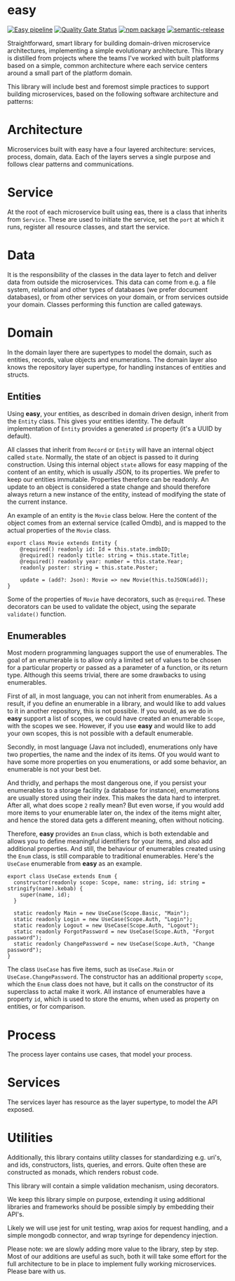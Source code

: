 # easy
[![Easy pipeline](https://github.com/thisisagile/easy/workflows/Easy%20pipeline/badge.svg?branch=main)](https://github.com/thisisagile/easy/actions?query=workflow%3A%22Easy+pipeline%22)
[![Quality Gate Status](https://sonarcloud.io/api/project_badges/measure?project=thisisagile_easy&metric=alert_status)](https://sonarcloud.io/dashboard?id=thisisagile_easy)
[![npm package](https://img.shields.io/npm/v/@thisisagile/easy.svg)](https://www.npmjs.com/package/@thisisagile/easy)
[![semantic-release](https://img.shields.io/badge/%20%20%F0%9F%93%A6%F0%9F%9A%80-semantic--release-e10079.svg)](https://github.com/semantic-release/semantic-release)

Straightforward, smart library for building domain-driven microservice architectures, implementing a simple evolutionary architecture. This library is distilled from projects where the teams I've worked with built platforms based on a simple, common architecture where each service centers around a small part of the platform domain.

This library will include best and foremost simple practices to support building microservices, based on the following software architecture and patterns:

# Architecture
Microservices built with easy have a four layered architecture: services, process, domain, data. Each of the layers serves a single purpose and follows clear patterns and communications.

# Service
At the root of each microservice built using eas, there is a class that inherits from `Service`. These are used to initiate the service, set the `port` at which it runs,  register all resource classes, and start the service.   

# Data
It is the responsibility of the classes in the data layer to fetch and deliver data from outside the microservices. This data can come from e.g. a file system, relational and other types of databases (we prefer document databases), or from other services on your domain, or from services outside your domain. Classes performing this function are called gateways. 

# Domain
In the domain layer there are supertypes to model the domain, such as entities, records, value objects and enumerations.
The domain layer also knows the repository layer supertype, for handling instances of entities and structs.

## Entities
Using **easy**, your entities, as described in domain driven design, inherit from the `Entity` class. This gives your entities identity. The default implementation of `Entity` provides a generated `id` property (it's a UUID by default). 

All classes that inherit from `Record`  or `Entity` will have an internal object called `state`. Normally, the state of an object is passed to it during construction. Using this internal object `state` allows for easy mapping of the content of an entity, which is usually JSON, to its properties. We prefer to keep our entities immutable. Properties therefore can be readonly. An update to an object is considered a state change and should therefore always return a new instance of the entity, instead of modifying the state of the current instance.

An example of an entity is the `Movie` class below. Here the content of the object comes from an external service (called Omdb), and is mapped to the actual properties of the `Movie` class.

    export class Movie extends Entity {
        @required() readonly id: Id = this.state.imdbID;
        @required() readonly title: string = this.state.Title;
        @required() readonly year: number = this.state.Year;
        readonly poster: string = this.state.Poster;
        
        update = (add?: Json): Movie => new Movie(this.toJSON(add));
    }

Some of the properties of `Movie` have decorators, such as `@required`. These decorators can be used to validate the object, using the separate `validate()` function. 

## Enumerables
Most modern programming languages support the use of enumerables. The goal of an enumerable is to allow only a limited set of values to be chosen for a particular property or passed as a parameter of a function, or its return type. Although this seems trivial, there are some drawbacks to using enumerables. 

First of all, in most language, you can not inherit from enumerables. As a result, if you define an enumerable in a library, and would like to add values to it in another repository, this is not possible. If you would, as we do in **easy** support a list of scopes, we could have created an enumerable `Scope`, with the scopes we see. However, if you use **easy** and would like to add your own scopes, this is not possible with a default enumerable.

Secondly, in most language (Java not included), enumerations only have two properties, the name and the index of its items. Of you would want to have some more properties on you enumerations, or add some behavior, an enumerable is not your best bet.

And thridly, and perhaps the most dangerous one, if you persist your enumerables to a storage facility (a database for instance), enumerations are usually stored using their index. This makes the data hard to interpret. After all, what does scope `2` really mean? But even worse, if you would add more items to your enumerable later on, the index of the items might alter, and hence the stored data gets a different meaning, often without noticing.

Therefore, **easy** provides an `Enum` class, which is both extendable and allows you to define meaningful identifiers for your items, and also add additional properties. And still, the behaviour of enumerables created using the `Enum` class, is still comparable to traditional enumerables. Here's the `UseCase` enumerable from **easy** as an example.

    export class UseCase extends Enum {
      constructor(readonly scope: Scope, name: string, id: string = stringify(name).kebab) {
        super(name, id);
      }

      static readonly Main = new UseCase(Scope.Basic, "Main");
      static readonly Login = new UseCase(Scope.Auth, "Login");
      static readonly Logout = new UseCase(Scope.Auth, "Logout");
      static readonly ForgotPassword = new UseCase(Scope.Auth, "Forgot password");
      static readonly ChangePassword = new UseCase(Scope.Auth, "Change password");
    }

The class `UseCase` has five items, such as `UseCase.Main` or `UseCase.ChangePassword`. The constructor has an additional property `scope`, which the `Enum` class does not have, but it calls on the constructor of its superclass to actal make it work. All instance of enumerables have a property `id`, which is used to store the enums, when used as property on entities, or for comparison. 

# Process
The process layer contains use cases, that model your process.

# Services
The services layer has resource as the layer supertype, to model the API exposed.

# Utilities
Additionally, this library contains utility classes for standardizing e.g. uri's, and ids, constructors, lists, queries, and errors. Quite often these are constructed as monads, which renders robust code.

This library will contain a simple validation mechanism, using decorators.

We keep this library simple on purpose, extending it using additional libraries and frameworks should be possible simply by embedding their API's.

Likely we will use jest for unit testing, wrap axios for request handling, and a simple mongodb connector, and wrap tsyringe for dependency injection.

Please note: we are slowly adding more value to the library, step by step. Most of our additions are useful as such, both it will take some effort for the full architecture to be in place to implement fully working microservices. Please bare with us.
